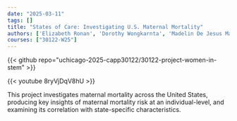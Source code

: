 ```yaml
---
date: "2025-03-11"
tags: []
title: "States of Care: Investigating U.S. Maternal Mortality"
authors: ['Elizabeth Ronan', 'Dorothy Wongkarnta', 'Madelin De Jesus Martinez', 'Alexandrea Harriott']
courses: ["30122-W25"]
---
```


{{< github repo="uchicago-2025-capp30122/30122-project-women-in-stem" >}}

{{< youtube 8ryVjDqV8hU >}}

This project investigates maternal mortality across the United States, producing key insights of maternal mortality risk at an individual-level, and examining its correlation with state-specific characteristics.
